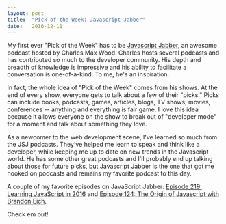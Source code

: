 ```yaml
---
layout: post
title:  "Pick of the Week: Javascript Jabber"
date:   2016-12-11
---
```

My first ever "Pick of the Week" has to be [Javascript Jabber](https://devchat.tv/js-jabber), an awesome podcast hosted by Charles Max Wood. Charles hosts several podcasts and has contributed so much to the developer community.  His depth and breadth of knowledge is impressive and his ability to facilitate a conversation is one-of-a-kind. To me, he's an inspiration.

In fact, the whole idea of "Pick of the Week" comes from his shows. At the end of every show, everyone gets to talk about a few of their "picks." Picks can include books, podcasts, games, articles, blogs, TV shows, movies, conferences -- anything and everything is fair game.  I love this idea because it allows everyone on the show to break out of "developer mode" for a moment and talk about something they love.

As a newcomer to the web development scene, I've learned so much from the JSJ podcasts. They've helped me learn to speak and think like a developer, while keeping me up to date on new trends in the Javascript world. He has some other great podcasts and I'll probably end up talking about those for future picks, but Javascript Jabber is the one that got me hooked on podcasts and remains my favorite podcast to this day.

 A couple of my favorite episodes on JavaScript Jabber: [Episode 219: Learning JavaScript in 2016](https://devchat.tv/js-jabber/219-jsj-learning-javascript-in-2016) and [Episode 124: The Origin of Javascript with Brandon Eich](https://devchat.tv/js-jabber/124-jsj-the-origin-of-javascript-with-brendan-eich).

 Check em out!
